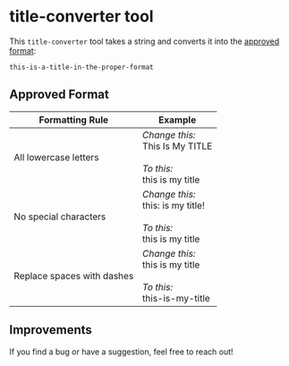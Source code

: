 # title-converter tool

This `title-converter` tool takes a string and converts it into the [approved format](#formatting-rules):

`this-is-a-title-in-the-proper-format`

## Approved Format

|Formatting Rule|Example|
|------|-------|
|All lowercase letters|_Change this:_</br>This Is My TITLE</br></br>_To this:_</br>this is my title|
|No special characters|_Change this:_</br>this: is my title!</br></br>_To this:_</br>this is my title|
|Replace spaces with dashes|_Change this:_</br>this is my title</br></br>_To this:_</br>this-is-my-title|

## Improvements

If you find a bug or have a suggestion, feel free to reach out!
